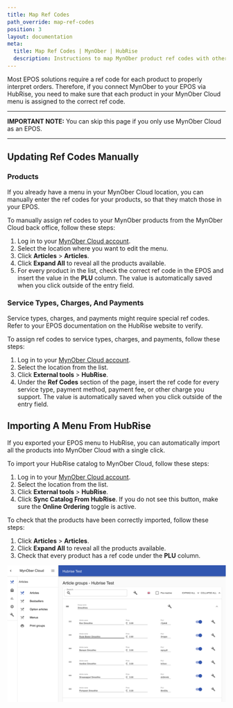 ```yaml
---
title: Map Ref Codes
path_override: map-ref-codes
position: 3
layout: documentation
meta:
  title: Map Ref Codes | MynOber | HubRise
  description: Instructions to map MynOber product ref codes with other apps after connecting your EPOS with HubRise. Connect apps and synchronise your data.
---
```


Most EPOS solutions require a ref code for each product to properly interpret orders. Therefore, if you connect MynOber to your EPOS via HubRise, you need to make sure that each product in your MynOber Cloud menu is assigned to the correct ref code.

---

**IMPORTANT NOTE:** You can skip this page if you only use MynOber Cloud as an EPOS.

---

## Updating Ref Codes Manually

### Products

If you already have a menu in your MynOber Cloud location, you can manually enter the ref codes for your products, so that they match those in your EPOS.

To manually assign ref codes to your MynOber products from the MynOber Cloud back office, follow these steps:

1. Log in to your [MynOber Cloud account](https://cloud.mynober.nl).
1. Select the location where you want to edit the menu.
1. Click **Articles** > **Articles**.
1. Click **Expand All** to reveal all the products available.
1. For every product in the list, check the correct ref code in the EPOS and insert the value in the **PLU** column. The value is automatically saved when you click outside of the entry field.

### Service Types, Charges, And Payments

Service types, charges, and payments might require special ref codes. Refer to your EPOS documentation on the HubRise website to verify.

To assign ref codes to service types, charges, and payments, follow these steps:

1. Log in to your [MynOber Cloud account](https://cloud.mynober.nl).
1. Select the location from the list.
1. Click **External tools** > **HubRise**.
1. Under the **Ref Codes** section of the page, insert the ref code for every service type, payment method, payment fee, or other charge you support. The value is automatically saved when you click outside of the entry field.

## Importing A Menu From HubRise

If you exported your EPOS menu to HubRise, you can automatically import all the products into MynOber Cloud with a single click.

To import your HubRise catalog to MynOber Cloud, follow these steps:

1. Log in to your [MynOber Cloud account](https://cloud.mynober.nl).
1. Select the location from the list.
1. Click **External tools** > **HubRise**.
1. Click **Sync Catalog From HubRise**. If you do not see this button, make sure the **Online Ordering** toggle is active.

To check that the products have been correctly imported, follow these steps:

1. Click **Articles** > **Articles**.
1. Click **Expand All** to reveal all the products available.
1. Check that every product has a ref code under the **PLU** column.

![MynOber Cloud Menu Items Page](./images/002-mynober-cloud-menu-items.png)
